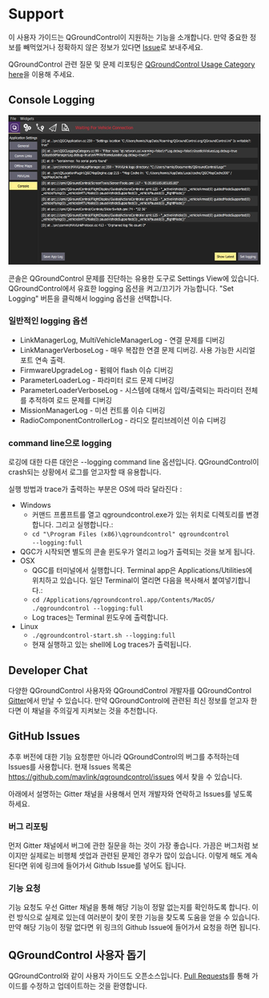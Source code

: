 # Support

이 사용자 가이드는 QGroundControl이 지원하는 기능을 소개합니다. 만약 중요한 정보를 빼먹었거나 정확하지 않은 정보가 있다면 [Issue](https://github.com/mavlink/qgc-user-guide/issues)로 보내주세요.

QGroundControl 관련 질문 및 문제 리포팅은 [QGroundControl Usage Category here](http://discuss.px4.io/c/qgroundcontrol/qgroundcontrol-usage)을 이용해 주세요.

## Console Logging

![Console logging](../../assets/support/Console.jpg)

콘솔은 QGroundControl 문제를 진단하는 유용한 도구로 Settings View에 있습니다. QGroundControl에서 유효한 logging 옵션을 켜고/끄기가 가능합니다. "Set Logging" 버튼을 클릭해서 logging 옵션을 선택합니다.

### 일반적인 logging 옵션

* LinkManagerLog, MultiVehicleManagerLog - 연결 문제를 디버깅
* LinkManagerVerboseLog - 매우 복잡한 연결 문제 디버깅. 사용 가능한 시리얼 포트 연속 출력.
* FirmwareUpgradeLog - 펌웨어 flash 이슈 디버깅
* ParameterLoaderLog - 파라미터 로드 문제 디버깅
* ParameterLoaderVerboseLog - 시스템에 대해서 입력/출력되는 파라미터 전체를 추적하여 로드 문제를 디버깅
* MissionManagerLog - 미션 컨트롤 이슈 디버깅
* RadioComponentControllerLog - 라디오 칼리브레이션 이슈 디버깅

### command line으로 logging

로깅에 대한 다른 대안은 --logging command line 옵션입니다. QGroundControl이 crash되는 상황에서 로그를 얻고자할 때 유용합니다.

실행 방법과 trace가 출력하는 부분은 OS에 따라 달라진다 :

  * Windows
    * 커맨드 프롬프트를 열고 qgroundcontrol.exe가 있는 위치로 디렉토리를 변경합니다. 그리고 실행합니다.:
    * <code>cd "\Program Files (x86)\qgroundcontrol"
qgroundcontrol --logging:full</code>
  * QGC가 시작되면 별도의 콘솔 윈도우가 열리고 log가 출력되는 것을 보게 됩니다.
  * OSX
    * QGC를 터미널에서 실행합니다. Terminal app은 Applications/Utilities에 위치하고 있습니다. 일단 Terminal이 열리면 다음을 복사해서 붙여넣기합니다.:
    * <code>cd /Applications/qgroundcontrol.app/Contents/MacOS/
./qgroundcontrol --logging:full</code>
    * Log traces는 Terminal 윈도우에 출력합니다.
  * Linux
    * <code>./qgroundcontrol-start.sh --logging:full</code>
    * 현재 실행하고 있는 shell에 Log traces가 출력됩니다.

## Developer Chat

다양한 QGroundControl 사용자와 QGroundControl 개발자를 QGroundControl [Gitter](https://gitter.im/mavlink/qgroundcontrol)에서 만날 수 있습니다. 만약 QGroundControl에 관련된 최신 정보를 얻고자 한다면 이 채널을 주의깊게 지켜보는 것을 추천합니다.



## GitHub Issues
추후 버전에 대한 기능 요청뿐만 아니라 QGroundControl의 버그를 추적하는데 Issues를 사용합니다.
현재 Issues 목록은 https://github.com/mavlink/qgroundcontrol/issues 에서 찾을 수 있습니다.

아래에서 설명하는 Gitter 채널을 사용해서 먼저 개발자와 연락하고 Issues를 넣도록 하세요.

### 버그 리포팅
먼저 Gitter 채널에서 버그에 관한 질문을 하는 것이 가장 좋습니다. 가끔은 버그처럼 보이지만 실제로는 비행체 셋업과 관련된 문제인 경우가 많이 있습니다. 이렇게 해도 계속 된다면 위에 링크에 들어가서 Github Issue를 넣어도 됩니다.

### 기능 요청
기능 요청도 우선 Gitter 채널을 통해 해당 기능이 정말 없는지를 확인하도록 합니다. 이런 방식으로 실제로 있는데 여러분이 찾이 못한 기능을 찾도록 도움을 얻을 수 있습니다. 만약 해당 기능이 정말 없다면 위 링크의 Github Issue에 들어가서 요청을 하면 됩니다.


## QGroundControl 사용자 돕기

QGroundControl와 같이 사용자 가이드도 오픈소스입니다. [Pull Requests](https://github.com/mavlink/qgc-user-guide/pulls)를 통해 가이드를 수정하고 업데이트하는 것을 환영합니다.
